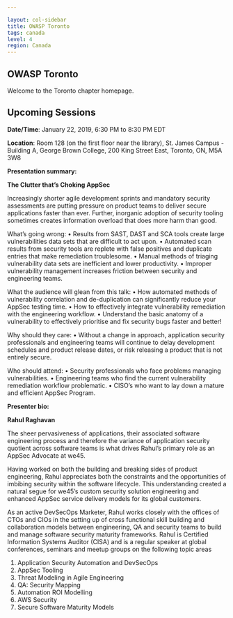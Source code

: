 ```yaml
---

layout: col-sidebar
title: OWASP Toronto
tags: canada
level: 4
region: Canada
---
```


OWASP Toronto
-------------

Welcome to the Toronto chapter homepage.


Upcoming Sessions
-----------------

**Date/Time**: January 22, 2019, 6:30 PM to 8:30 PM EDT

**Location**: Room 128 (on the first floor near the library), St. James Campus - Building A, George Brown College, 200 King Street East, Toronto, ON, M5A 3W8

**Presentation summary:**

**The Clutter that’s Choking AppSec**

Increasingly shorter agile development sprints and mandatory security assessments are putting pressure on product teams to deliver secure applications faster than ever. Further, inorganic adoption of security tooling sometimes creates information overload that does more harm than good.

What’s going wrong:
• Results from SAST, DAST and SCA tools create large vulnerabilities data sets that are difficult to act upon.
• Automated scan results from security tools are replete with false positives and duplicate entries that make remediation troublesome.
• Manual methods of triaging vulnerability data sets are inefficient and lower productivity.
• Improper vulnerability management increases friction between security and engineering teams.

What the audience will glean from this talk:
• How automated methods of vulnerability correlation and de-duplication can significantly reduce your AppSec testing time.
• How to effectively integrate vulnerability remediation with the engineering workflow.
• Understand the basic anatomy of a vulnerability to effectively prioritise and fix security bugs faster and better!

Why should they care:
• Without a change in approach, application security professionals and engineering teams will continue to delay development schedules and product release dates, or risk releasing a product that is not entirely secure.

Who should attend:
• Security professionals who face problems managing vulnerabilities.
• Engineering teams who find the current vulnerability remediation workflow problematic.
• CISO’s who want to lay down a mature and efficient AppSec Program.

**Presenter bio:**

**Rahul Raghavan**

The sheer pervasiveness of applications, their associated software engineering process and therefore the variance of application security quotient across software teams is what drives Rahul’s primary role as an AppSec Advocate at we45.

Having worked on both the building and breaking sides of product engineering, Rahul appreciates both the constraints and the opportunities of imbibing security within the software lifecycle. This understanding created a natural segue for we45’s custom security solution engineering and enhanced AppSec service delivery models for its global customers.

As an active DevSecOps Marketer, Rahul works closely with the offices of CTOs and CIOs in the setting up of cross functional skill building and collaboration models between engineering, QA and security teams to build and manage software security maturity frameworks.
Rahul is Certified Information Systems Auditor (CISA) and is a regular speaker at global conferences, seminars and meetup groups on the following topic areas

1. Application Security Automation and DevSecOps
2. AppSec Tooling
3. Threat Modeling in Agile Engineering
4. QA: Security Mapping
5. Automation ROI Modelling
6. AWS Security
7. Secure Software Maturity Models

